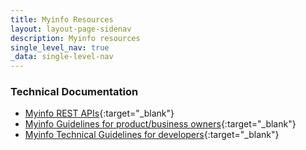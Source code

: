 ```yaml
---
title: Myinfo Resources
layout: layout-page-sidenav
description: Myinfo resources
single_level_nav: true
_data: single-level-nav
---
```


### Technical Documentation

- [Myinfo REST APIs](https://public.cloud.myinfo.gov.sg/myinfo/api/myinfo-kyc-v4.0.html){:target="\_blank"}
- [Myinfo Guidelines for product/business owners](https://api.singpass.gov.sg/library/myinfo/business/implementation-reference-journey){:target="\_blank"}
- [Myinfo Technical Guidelines for developers](https://api.singpass.gov.sg/library/myinfo/developers/implementation-technical-requirements){:target="\_blank"}
